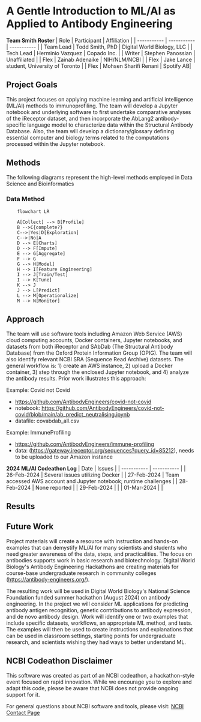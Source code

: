 # A Gentle Introduction to ML/AI as Applied to Antibody Engineering


**Team Smith Roster**
| Role | Participant | Affiliation |
| ----------- | ----------- | ----------- |
| Team Lead | Todd Smith, PhD | Digital World Biology, LLC |
| Tech Lead | Herminio Vazquez | Copado Inc. |
| Writer | Stephen Panossian | Unaffiliated |
| Flex | Zainab Adenaike | NIH/NLM/NCBI |
| Flex | Jake Lance | student, University of Toronto |
| Flex | Mohsen Sharifi Renani | Spotify AB|


## Project Goals

This project focuses on applying machine learning and artificial intelligence (ML/AI) methods to immunoprofiling. The team will develop a Jupyter notebook and underlying software to first undertake comparative analyses of the iReceptor dataset, and then incorporate the AbLang2 antibody-specific language model to characterize data within the Structural Antibody Database. Also, the team will develop a dictionary/glossary defining essential computer and biology terms related to the computations processed within the Jupyter notebook.


## Methods

The following diagrams represent the high-level methods employed in Data Science and Bioinformatics

### Data Method

```mermaid
    flowchart LR
    
    A[Collect] --> B[Profile]
    B -->C{complete?}
    C-->|Yes|D[Exploration]
    C-->|No|A
    D --> E[Charts]
    D --> F[Impute]
    E --> G[Aggregate]
    F --> G
    G --> H[Model]
    H --> I[Feature Engineering]
    I --> J[Train/Test]
    I --> K[Tune]
    K --> J
    J --> L[Predict]
    L --> M[Operationalize]
    M --> N[Monitor]
```


## Approach
The team will use software tools including Amazon Web Service (AWS) cloud computing accounts, Docker containers, Jupyter notebooks, and datasets from both iReceptor and SAbDab (The Structural Antibody Database) from the Oxford Protein Information Group (OPIG). The team will also identify relevant NCBI SRA (Sequence Read Archive) datasets. The general workflow is: 1) create an AWS instance, 2) upload a Docker container, 3) step through the enclosed Jupyter notebook, and 4) analyze the antibody results. Prior work illustrates this approach:

Example: Covid not Covid 
- https://github.com/AntibodyEngineers/covid-not-covid
- notebook: https://github.com/AntibodyEngineers/covid-not-covid/blob/main/ab_predict_neutralising.ipynb
- datafile: covabdab_all.csv

Example: ImmuneProfiling
- https://github.com/AntibodyEngineers/immune-profiling
- data: (https://gateway.ireceptor.org/sequences?query_id=85212), needs to be uploaded to our Amazon instance

**2024 ML/AI Codeathon Log**
| Date | Issues |
| ----------- | ----------- |
| 26-Feb-2024 | Several issues utilizing Docker |
| 27-Feb-2024 | Team accessed AWS account and Jupyter notebook; runtime challenges |
| 28-Feb-2024 | None reported |
| 29-Feb-2024 |  |
| 01-Mar-2024 |  |

## Results


## Future Work

Project materials will create a resource with instruction and hands-on examples that can demystify ML/AI for many scientists and students who need greater awareness of the data, steps, and practicalities. The focus on antibodies supports work in basic research and biotechnology. Digital World Biology's Antibody Engineering Hackathons are creating materials for course-base undergraduate research in community colleges (https://antibody-engineers.org/).

The resulting work will be used in Digital World Biology's National Science Foundation funded summer hackathon (August 2024) on antibody engineering. In the project we will consider ML applications for predicting antibody antigen recognition, genetic contributions to antibody expression, and de novo antibody design. Work will identify one or two examples that include specific datasets, workflows, an appropriate ML method, and tests. The examples will then be used to create instructions and explanations that can be used in classroom settings, starting points for undergraduate research, and scientists wishing they had ways to better understand ML.


## NCBI Codeathon Disclaimer
This software was created as part of an NCBI codeathon, a hackathon-style event focused on rapid innovation. While we encourage you to explore and adapt this code, please be aware that NCBI does not provide ongoing support for it.

For general questions about NCBI software and tools, please visit: [NCBI Contact Page](https://www.ncbi.nlm.nih.gov/home/about/contact/)

